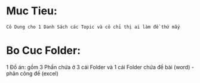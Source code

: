 #   Muc Tieu:
    Cô Dung cho 1 Danh Sách các Topic và cô chỉ thị ai làm đề thứ mấy

#   Bo Cuc Folder:
1 Đồ án: 
    gồm 3 Phần chứa ở 3 cái Folder 
    và 1 cái Folder chứa đề bài (word) - phân công đề (excel)
